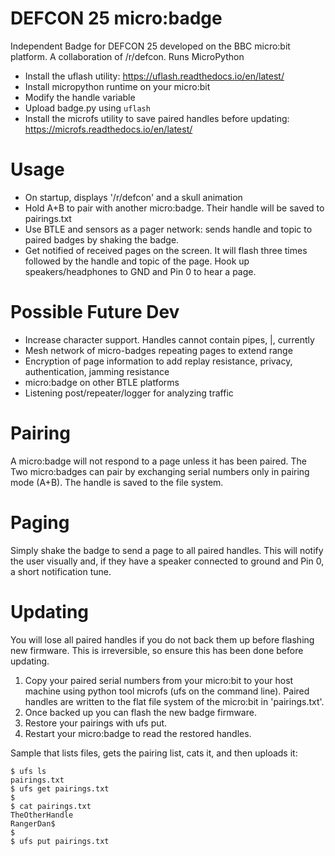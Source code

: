 # DEFCON 25 micro:badge
Independent Badge for DEFCON 25 developed on the BBC micro:bit platform.  A collaboration of /r/defcon.  Runs MicroPython

- Install the uflash utility: https://uflash.readthedocs.io/en/latest/
- Install micropython runtime on your micro:bit
- Modify the handle variable
- Upload badge.py using `uflash`
- Install the microfs utility to save paired handles before updating: https://microfs.readthedocs.io/en/latest/

# Usage

- On startup, displays '/r/defcon' and a skull animation
- Hold A+B to pair with another micro:badge.  Their handle will be saved to pairings.txt
- Use BTLE and sensors as a pager network: sends handle and topic to paired badges by shaking the badge.
- Get notified of received pages on the screen.  It will flash three times followed by the handle and topic of the page.  Hook up speakers/headphones to GND and Pin 0 to hear a page.

# Possible Future Dev

- Increase character support.  Handles cannot contain pipes, |, currently
- Mesh network of micro-badges repeating pages to extend range
- Encryption of page information to add replay resistance, privacy, authentication, jamming resistance
- micro:badge on other BTLE platforms
- Listening post/repeater/logger for analyzing traffic

# Pairing

A micro:badge will not respond to a page unless it has been paired.  The Two micro:badges can pair by exchanging serial numbers only in pairing mode (A+B).  The handle is saved to the file system.

# Paging

Simply shake the badge to send a page to all paired handles.  This will notify the user visually and, if they have a speaker connected to ground and Pin 0, a short notification tune.

# Updating

You will lose all paired handles if you do not back them up before flashing new firmware.  This is irreversible, so ensure this has been done before updating.

1. Copy your paired serial numbers from your micro:bit to your host machine using python tool microfs (ufs on the command line).  Paired handles are written to the flat file system of the micro:bit in 'pairings.txt'.  
2. Once backed up you can flash the new badge firmware.
3. Restore your pairings with ufs put.  
3. Restart your micro:badge to read the restored handles.

Sample that lists files, gets the pairing list, cats it, and then uploads it:
```
$ ufs ls
pairings.txt
$ ufs get pairings.txt
$
$ cat pairings.txt
TheOtherHandle
RangerDan$
$
$ ufs put pairings.txt
```
